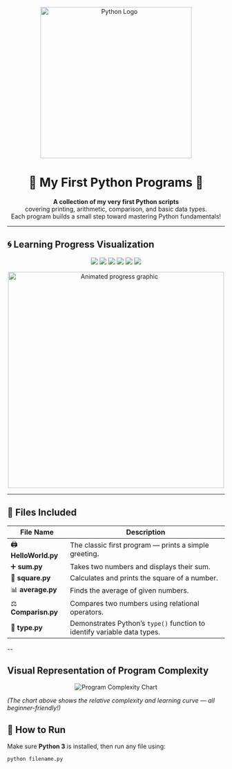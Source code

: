 <p align="center">
  <img src="https://www.python.org/static/community_logos/python-logo-master-v3-TM.png" width="350" alt="Python Logo">
</p>

<h1 align="center">🐍 My First Python Programs 🚀</h1>

<p align="center">
  <b>A collection of my very first Python scripts</b><br>
  covering printing, arithmetic, comparison, and basic data types.<br>
  Each program builds a small step toward mastering Python fundamentals!
</p>

---

## 🌀 Learning Progress Visualization

<p align="center">
  <img src="https://img.shields.io/badge/HelloWorld-Basic-blue?style=for-the-badge&logo=python&logoColor=yellow" />
  <img src="https://img.shields.io/badge/Sum-Arithmetic-green?style=for-the-badge" />
  <img src="https://img.shields.io/badge/Square-Math-lightgreen?style=for-the-badge" />
  <img src="https://img.shields.io/badge/Average-Calculation-orange?style=for-the-badge" />
  <img src="https://img.shields.io/badge/Type-DataTypes-yellow?style=for-the-badge" />
  <img src="https://img.shields.io/badge/Comparison-Logic-red?style=for-the-badge" />
</p>

<p align="center">
  <img src="https://github.com/DenverCoder1/github-readme-streak-stats/raw/master/graphics/dark-mode/animation_500_l4djw2.gif" width="500" alt="Animated progress graphic" />
</p>

---

## 📂 Files Included

| File Name | Description |
|------------|-------------|
| 🖨️ **HelloWorld.py** | The classic first program — prints a simple greeting. |
| ➕ **sum.py** | Takes two numbers and displays their sum. |
| 🔢 **square.py** | Calculates and prints the square of a number. |
| 📊 **average.py** | Finds the average of given numbers. |
| ⚖️ **Comparisn.py** | Compares two numbers using relational operators. |
| 🧩 **type.py** | Demonstrates Python’s `type()` function to identify variable data types. |

--

##  Visual Representation of Program Complexity

<p align="center">
  <img src="https://quickchart.io/chart?width=500&height=300&c=%7Btype%3A'doughnut'%2Cdata%3A%7Blabels%3A%5B'HelloWorld'%2C'Sum'%2C'Square'%2C'Average'%2C'Type'%2C'Comparison'%5D%2Cdatasets%3A%5B%7Bdata%3A%5B10%2C20%2C25%2C30%2C35%2C40%5D%2CbackgroundColor%3A%5B'%234B8BBE'%2C'%23FFD43B'%2C'%23306998'%2C'%23FFE873'%2C'%239B59B6'%2C'%23E74C3C'%5D%7D%5D%7D%2Coptions%3A%7Bplugins%3A%7Blegend%3A%7Bposition%3A'bottom'%7D%7D%7D%7D" alt="Program Complexity Chart" />
</p>

*(The chart above shows the relative complexity and learning curve — all beginner-friendly!)*  


## 🚀 How to Run
Make sure **Python 3** is installed, then run any file using:
```bash
python filename.py
